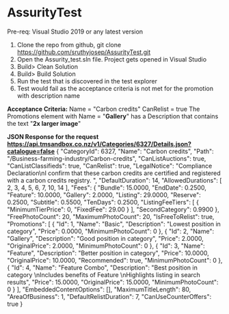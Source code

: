 # AssurityTest
Pre-req: Visual Studio 2019 or any latest version


1. Clone the repo from github, git clone https://github.com/sruthyjosep/AssurityTest.git
2. Open the Assurity_test.sln file. Project gets opened in Visual Studio
3. Build> Clean Solution
4. Build> Build Solution 
5. Run the test that is discovered in the test explorer
6. Test would fail as the acceptance criteria is not met for the promotion with description name

**Acceptance Criteria:**
Name = "Carbon credits"
CanRelist = true
The Promotions element with Name = "**Gallery**" has a Description that contains the text "**2x larger image**"


**JSON Response for the request https://api.tmsandbox.co.nz/v1/Categories/6327/Details.json?catalogue=false**
{
    "CategoryId": 6327,
    "Name": "Carbon credits",
    "Path": "/Business-farming-industry/Carbon-credits",
    "CanListAuctions": true,
    "CanListClassifieds": true,
    "CanRelist": true,
    "LegalNotice": "Compliance Declaration\nI confirm that these carbon credits are certified and registered with a carbon credits registry. ",
    "DefaultDuration": 14,
    "AllowedDurations": [
        2,
        3,
        4,
        5,
        6,
        7,
        10,
        14
    ],
    "Fees": {
        "Bundle": 15.0000,
        "EndDate": 0.2500,
        "Feature": 10.0000,
        "Gallery": 2.0000,
        "Listing": 29.0000,
        "Reserve": 0.2500,
        "Subtitle": 0.5500,
        "TenDays": 0.2500,
        "ListingFeeTiers": [
            {
                "MinimumTierPrice": 0,
                "FixedFee": 29.00
            }
        ],
        "SecondCategory": 0.9900
    },
    "FreePhotoCount": 20,
    "MaximumPhotoCount": 20,
    "IsFreeToRelist": true,
    "Promotions": [
        {
            "Id": 1,
            "Name": "Basic",
            "Description": "Lowest position in category",
            "Price": 0.0000,
            "MinimumPhotoCount": 0
        },
        {
            "Id": 2,
            "Name": "Gallery",
            "Description": "Good position in category",
            "Price": 2.0000,
            "OriginalPrice": 2.0000,
            "MinimumPhotoCount": 0
        },
        {
            "Id": 3,
            "Name": "Feature",
            "Description": "Better position in category",
            "Price": 10.0000,
            "OriginalPrice": 10.0000,
            "Recommended": true,
            "MinimumPhotoCount": 0
        },
        {
            "Id": 4,
            "Name": "Feature Combo",
            "Description": "Best position in category \nIncludes benefits of Feature \nHighlights listing in search results",
            "Price": 15.0000,
            "OriginalPrice": 15.0000,
            "MinimumPhotoCount": 0
        }
    ],
    "EmbeddedContentOptions": [],
    "MaximumTitleLength": 80,
    "AreaOfBusiness": 1,
    "DefaultRelistDuration": 7,
    "CanUseCounterOffers": true
}
